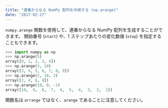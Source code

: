 ```yaml
---
title: "連番からなる NumPy 配列を作成する (np.arange)"
date: "2017-02-27"
---
```


`numpy.arange` 関数を使用して、連番からなる NumPy 配列を生成することができます。
開始番号 (`start`) や、1 ステップあたりの変化数値 (`step`) を指定することもできます。

~~~ python
>>> import numpy as np
>>> np.arange(5)
array([0, 1, 2, 3, 4])
>>> np.arange(3, 10)
array([3, 4, 5, 6, 7, 8, 9])
>>> np.arange(2, 10, 2)
array([2, 4, 6, 8])
>>> np.arange(10, 0, -1)
array([10,  9,  8,  7,  6,  5,  4,  3,  2,  1])
~~~

関数名は `arrange` ではなく、`arange` であることに注意してください。

